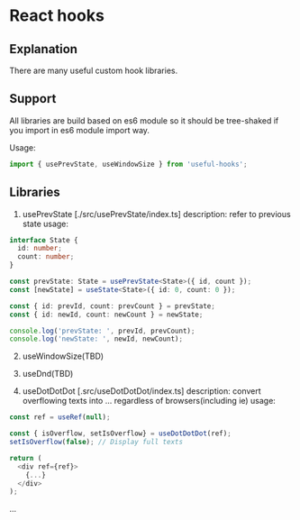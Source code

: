 # React hooks

## Explanation

There are many useful custom hook libraries.

## Support

All libraries are build based on es6 module so it should be tree-shaked if you import in es6 module import way.

Usage:

```ts
import { usePrevState, useWindowSize } from 'useful-hooks';
```

## Libraries

1. usePrevState [./src/usePrevState/index.ts]
   description: refer to previous state
   usage:

```ts
interface State {
  id: number;
  count: number;
}

const prevState: State = usePrevState<State>({ id, count });
const [newState] = useState<State>({ id: 0, count: 0 });

const { id: prevId, count: prevCount } = prevState;
const { id: newId, count: newCount } = newState;

console.log('prevState: ', prevId, prevCount);
console.log('newState: ', newId, newCount);
```

2. useWindowSize(TBD)

3. useDnd(TBD)

4. useDotDotDot [.src/useDotDotDot/index.ts]
   description: convert overflowing texts into ... regardless of browsers(including ie)
   usage:

```ts
const ref = useRef(null);

const { isOverflow, setIsOverflow} = useDotDotDot(ref);
setIsOverflow(false); // Display full texts

return (
  <div ref={ref}>
    {...}
  </div>
);
```

...
